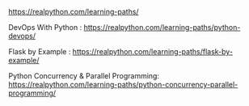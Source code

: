 https://realpython.com/learning-paths/  

DevOps With Python : https://realpython.com/learning-paths/python-devops/

Flask by Example : https://realpython.com/learning-paths/flask-by-example/  

Python Concurrency & Parallel Programming: https://realpython.com/learning-paths/python-concurrency-parallel-programming/
